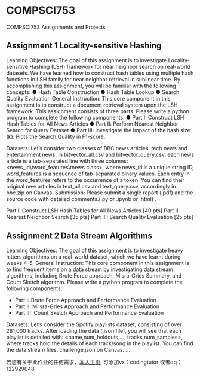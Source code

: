 # COMPSCI753
COMPSCI753 Assignments and Projects


## Assignment 1 Locality-sensitive Hashing
Learning Objectives: The goal of this assignment is to investigate Locality-sensitive
Hashing (LSH) framework for near neighbor search on real-world datasets. We have learned
how to construct hash tables using multiple hash functions in LSH family for near neighbor
retrieval in sublinear time. By accomplishing this assignment, you will be familiar with the
following concepts:
● Hash Table Construction
● Hash Table Lookup
● Search Quality Evaluation
General Instruction:
This core component in this assignment is to construct a document retrieval system upon the
LSH framework. This assignment consists of three parts. Please write a python program to
complete the following components:
● Part I: Construct LSH Hash Tables for All News Articles
● Part II: Perform Nearest Neighbor Search for Query Dataset
● Part III: Investigate the Impact of the hash size (k). Plots the Search Quality in F1-score.

Datasets:
Let’s consider two classes of BBC news articles: tech news and entertainment news. In
bitvector_all.csv and bitvector_query.csv, each news article is a tab-separated
line with three columns: <news_id\tword_features\tnews class>, where news_id is a
unique string ID, word_features is a sequence of tab-separated binary values. Each entry in
the word_features refers to the occurrence of a token. You can find their original new articles
in text_all.csv and text_query.csv, accordingly in bbc.zip on Canvas.
Submission:
Please submit a single report (.pdf) and the source code with detailed comments.(.py
or .ipynb or .html) .

Part I: Construct LSH Hash Tables for All News Articles [40 pts]
Part II: Nearest Neighbor Search [35 pts]
Part III: Search Quality Evaluation [25 pts]


## Assignment 2 Data Stream Algorithms

Learning Objectives: The goal of this assignment is to investigate heavy hitters algorithms
on a real-world dataset, which we have learnt during weeks 4-5.
General Instruction:
This core component in this assignment is to find frequent items on a data stream by
investigating data stream algorithms, including Brute Force approach, Misra-Gries Summary,
and Count Sketch algorithm. Please write a python program to complete the following
components:
- Part I: Brute Force Approach and Performance Evaluation
- Part II: Miisra-Gries Approach and Performance Evaluation
- Part III: Count Sketch Approach and Performance Evaluation

Datasets:
Let’s consider the Spotify playlists dataset, consisting of over 281,000 tracks. After loading the
data (.json file), you will see that each playlist is detailed with: <name,num_holdouts,...,
tracks,num_samples>, where tracks hold the details of each track/song in the playlist.
You can find the data stream files, challenge.json on Canvas.
...


若您有关于此作业的任何需求，[本人主页](https://github.com/Huluwa-kong), 可添加vx：codingtutor 或者qq：122929048

